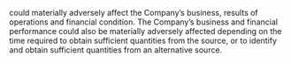 could materially adversely affect the Company’s business, results of operations and financial condition. The Company’s business
and  financial  performance  could  also  be  materially  adversely  affected  depending  on  the  time  required  to  obtain  sufficient
quantities from the source, or to identify and obtain sufficient quantities from an alternative source.